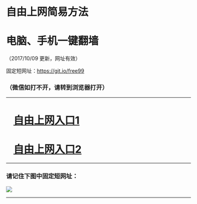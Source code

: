 ﻿# 自由上网简易方法

# 电脑、手机一键翻墙

（2017/10/09 更新，网址有效）

固定短网址：https://git.io/free99

### （微信如打不开，请转到浏览器打开）


***





# &nbsp;&nbsp; <a href="http://ft2500513214.fwq-tz-1001.info/fwqtz01.html?t=100900128461 " target="_blank">自由上网入口1</a>
# &nbsp;&nbsp; <a href="http://ft3250424431.fwq-tz-1002.info/fwqtz02.html?t=100900110984 " target="_blank">自由上网入口2</a>
***

### 请记住下图中固定短网址：

<img src="https://s3-us-west-2.amazonaws.com/fwq-1001/yjfq-20170905okok.png" /> 


***

